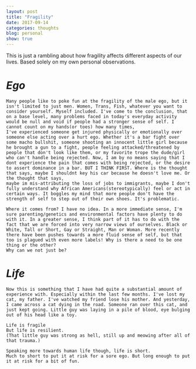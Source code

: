 ```yaml
---
layout: post
title: "Fragility"
date: 2017-09-14
categories: thoughts 
blog: personal
show: true
---
```


This is just a rambling about how fragility affects different aspects of our lives. Based solely on my own personal observations.

# *Ego* #

    Many people like to poke fun at the fragility of the male ego, but it isn't limited to just men. Women, Trans, Fish, whatever you want to consider yourself. Myself included. I've come to the conclusion, that on a base level, many problems faced in today's everyday activity would be null and void if people had a stronger sense of self. I cannot count on my hands(or toes) how many times,
    I've experienced someone get injured physically or emotionally over someone else acting over a hurt ego. Whether it's a bar fight over some macho bullshit, someone shooting an innocent little girl because he brought a gun to a fight, people feeling attacked/threatened by people that don't look like them, or my favorite trope the dude/girl who can't handle being rejected. Now, I am by no means saying that I dont experience the pain that comes with being rejected, or the desire to assert dominance in a bar. BUT I THINK FIRST. Where is the thought that says, maybe I shouldnt key his car because he doesn't love me. Or the thought that says,
    maybe im mis-attributing the loss of jobs to immigrants, maybe I don't fully understand why African Americans(stereotypically) feel or act in certain ways. It boggles my mind that more people don't have the strength of self to step out of their own shoes. It's problematic.

    Where it comes from? I have no idea. In a more immediate sense, I'm sure parenting/genetics and environmental factors have plenty to do with it. In a greater sense, I think part of it has to do with the fact that we are forced into very narrow views of ourselves. Black or White, Tall or Short, Gay or Straight, Man or Woman. More recently there have been pushes towards a more fluid sense of self, but that too is plagued with even more labels! Why is there a need to be one thing or the other?
    Why can we not just be? 

# *Life* #

    Now this is something that I have had quite a substantial amount of experience with. Especially within the last few months. I've lost my cat, my father. I've watched my friend lose his mother. And yesterday, I came across a cat dying in the road. Someone ran over this cat, and just kept going. Little guy was laying in a pile of blood, eye bulging out of his head like a toy.

    Life is fragile
    But life is resilient.
    (That little guy was strong as hell, still up and meowing after all of that trauma.)

    Speaking more towards human life though, life is short.
    Much to short to put it at risk for a sore ego. But long enough to put it at risk for a bit of fun.

